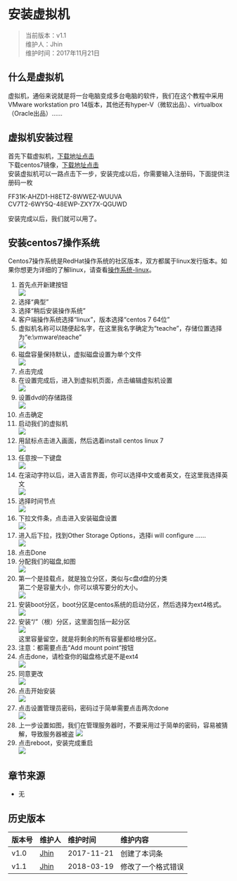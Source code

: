 # 安装虚拟机
>当前版本：v1.1  
>维护人：Jhin  
>维护时间：2017年11月21日

## 什么是虚拟机
虚拟机，通俗来说就是将一台电脑变成多台电脑的软件，我们在这个教程中采用VMware workstation pro 14版本，其他还有hyper-V（微软出品）、virtualbox（Oracle出品）……

## 虚拟机安装过程
首先下载虚拟机，[下载地址点击](https://www.baidu.com/link?url=rPI6QGgBoomENCoVCsgS3tetzv22bmNHIXkzgMqoeKSIiBzt8OrUwJchKulLwD0zZsmXqzxHDunrbedBKue7ZFUZc4uIjKM89aq48qhJoey&wd=&eqid=ac4eda9b000309dd000000025a13f3de)  
下载centos7镜像，[下载地址点击](http://isoredirect.centos.org/centos/7/isos/x86_64/CentOS-7-x86_64-DVD-1708.iso)  
安装虚拟机可以一路点击下一步，安装完成以后，你需要输入注册码，下面提供注册码一枚  
>
FF31K-AHZD1-H8ETZ-8WWEZ-WUUVA  
CV7T2-6WY5Q-48EWP-ZXY7X-QGUWD

安装完成以后，我们就可以用了。
## 安装centos7操作系统
Centos7操作系统是RedHat操作系统的社区版本，双方都属于linux发行版本。如果你想更为详细的了解linux，请查看[操作系统-linux](https://gcoperation.github.io/wiki/?file=003-%E6%93%8D%E4%BD%9C%E7%B3%BB%E7%BB%9F/03-Linux)。

01. 首先点开新建按钮  
![](/wiki/image/vmware/vmware-1.png)  
02. 选择“典型”  
03. 选择“稍后安装操作系统”  
04. 客户端操作系统选择“linux”，版本选择“centos 7 64位”  
05. 虚拟机名称可以随便起名字，在这里我名字确定为“teache”，存储位置选择为“e:\vmware\teache”  
![](/wiki/image/vmware/vmware-2.png)  
06. 磁盘容量保持默认，虚拟磁盘设置为单个文件  
![](/wiki/image/vmware/vmware-3.png)  
07. 点击完成  
08. 在设置完成后，进入到虚拟机页面，点击编辑虚拟机设置   
![](/wiki/image/vmware/vmware-4.png)  
09. 设置dvd的存储路径  
![](/wiki/image/vmware/vmware-5.png)  
10. 点击确定  
11. 启动我们的虚拟机  
![](/wiki/image/vmware/vmware-6.png)  
12. 用鼠标点击进入画面，然后选着install centos linux 7  
![](/wiki/image/centos/centos-1.png)  
13. 任意按一下键盘  
![](/wiki/image/centos/centos-2.png)  
14. 在滚动字符以后，进入语言界面，你可以选择中文或者英文，在这里我选择英文  
![](/wiki/image/centos/centos-3.png)
15.  选择时间节点  
![](/wiki/image/centos/centos-4.png)  
16. 下拉文件条，点击进入安装磁盘设置  
![](/wiki/image/centos/centos-5.png)  
17. 进入后下拉，找到Other Storage Options，选择i will configure ……  
![](/wiki/image/centos/centos-6.png)  
18. 点击Done  
19. 分配我们的磁盘,如图  
![](/wiki/image/centos/centos-7.png)  
20. 第一个是挂载点，就是独立分区，类似与c盘d盘的分类  
    第二个是容量大小，你可以填写要分的大小。  
    ![](/wiki/image/centos/centos-8.png)  
21. 安装boot分区，boot分区是centos系统的启动分区，然后选择为ext4格式。  
![](/wiki/image/centos/boot.png)  
22. 安装“/”（根）分区，这里面包括一起分区  
![](/wiki/image/centos/centos-9.png)  
  这里容量留空，就是将剩余的所有容量都给根分区。
23. 注意：都需要点击“Add mount point”按钮
24. 点击done，请检查你的磁盘格式是不是ext4    
![](/wiki/image/centos/centos-10.png)  
25. 同意更改  
![](/wiki/image/centos/centos-11.png)  
26. 点击开始安装  
![](/wiki/image/centos/centos-12.png)  
27. 点击设置管理员密码，密码过于简单需要点击两次done  
![](/wiki/image/centos/centos-13.png)  
28. 上一步设置如图，我们在管理服务器时，不要采用过于简单的密码，容易被猜解，导致服务器被盗
![](/wiki/image/centos/centos-14.png)  
29. 点击reboot，安装完成重启  
![](/wiki/image/centos/centos-15.png)  

## 章节来源
+ 无

## 历史版本

| 版本号 | 维护人 |维护时间 |维护内容|
| :- | :- | :-| :- |
| v1.0 | [Jhin](http://blog.link-lin.cn) |2017-11-21|创建了本词条|
| v1.1 | [Jhin](http://blog.link-lin.cn) |2018-03-19|修改了一个格式错误|
